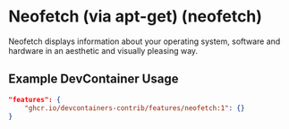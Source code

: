 
# Neofetch (via apt-get) (neofetch)

Neofetch displays information about your operating system, software and hardware in an aesthetic and visually pleasing way.

## Example DevContainer Usage

```json
"features": {
    "ghcr.io/devcontainers-contrib/features/neofetch:1": {}
}
```



